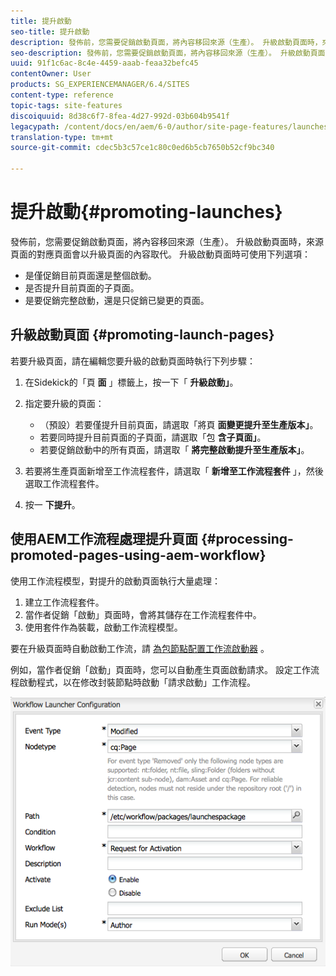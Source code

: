 ```yaml
---
title: 提升啟動
seo-title: 提升啟動
description: 發佈前，您需要促銷啟動頁面，將內容移回來源（生產）。 升級啟動頁面時，來源頁面的對應頁面會以升級頁面的內容取代。
seo-description: 發佈前，您需要促銷啟動頁面，將內容移回來源（生產）。 升級啟動頁面時，來源頁面的對應頁面會以升級頁面的內容取代。
uuid: 91f1c6ac-8c4e-4459-aaab-feaa32befc45
contentOwner: User
products: SG_EXPERIENCEMANAGER/6.4/SITES
content-type: reference
topic-tags: site-features
discoiquuid: 8d38c6f7-8fea-4d27-992d-03b604b9541f
legacypath: /content/docs/en/aem/6-0/author/site-page-features/launches
translation-type: tm+mt
source-git-commit: cdec5b3c57ce1c80c0ed6b5cb7650b52cf9bc340

---
```



# 提升啟動{#promoting-launches}

發佈前，您需要促銷啟動頁面，將內容移回來源（生產）。 升級啟動頁面時，來源頁面的對應頁面會以升級頁面的內容取代。 升級啟動頁面時可使用下列選項：

* 是僅促銷目前頁面還是整個啟動。
* 是否提升目前頁面的子頁面。
* 是要促銷完整啟動，還是只促銷已變更的頁面。

## 升級啟動頁面 {#promoting-launch-pages}

若要升級頁面，請在編輯您要升級的啟動頁面時執行下列步驟：

1. 在Sidekick的「頁 **面** 」標籤上，按一下「 **升級啟動」**。
1. 指定要升級的頁面：

   * （預設）若要僅提升目前頁面，請選取「將頁 **面變更提升至生產版本」**。
   * 若要同時提升目前頁面的子頁面，請選取「包 **含子頁面」**。
   * 若要促銷啟動中的所有頁面，請選取「 **將完整啟動提升至生產版本」**。

1. 若要將生產頁面新增至工作流程套件，請選取「 **新增至工作流程套件** 」，然後選取工作流程套件。
1. 按一 **下提升**。

## 使用AEM工作流程處理提升頁面 {#processing-promoted-pages-using-aem-workflow}

使用工作流程模型，對提升的啟動頁面執行大量處理：

1. 建立工作流程套件。
1. 當作者促銷「啟動」頁面時，會將其儲存在工作流程套件中。
1. 使用套件作為裝載，啟動工作流程模型。

要在升級頁面時自動啟動工作流，請 [為包節點配置工作流啟動器](/help/sites-administering/workflows-starting.md#workflows-launchers) 。

例如，當作者促銷「啟動」頁面時，您可以自動產生頁面啟動請求。 設定工作流程啟動程式，以在修改封裝節點時啟動「請求啟動」工作流程。

![chlimage_1-136](assets/chlimage_1-136.png)

